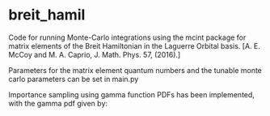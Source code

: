 # breit_hamil

Code for running Monte-Carlo integrations using the mcint package for matrix elements of the Breit Hamiltonian in the Laguerre Orbital basis.
[A. E. McCoy and M. A. Caprio, J. Math. Phys. 57, (2016).]

Parameters for the matrix element quantum numbers and the tunable monte carlo parameters can be set in main.py

Importance sampling using gamma function PDFs has been implemented, with the gamma pdf given by:

